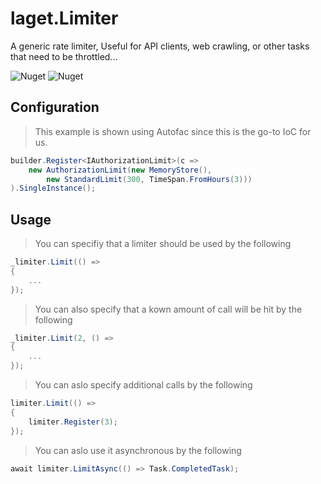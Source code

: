 # laget.Limiter
A generic rate limiter, Useful for API clients, web crawling, or other tasks that need to be throttled...

![Nuget](https://img.shields.io/nuget/v/laget.Limiter)
![Nuget](https://img.shields.io/nuget/dt/laget.Limiter)

## Configuration
> This example is shown using Autofac since this is the go-to IoC for us.
```c#
builder.Register<IAuthorizationLimit>(c =>
    new AuthorizationLimit(new MemoryStore(),
        new StandardLimit(300, TimeSpan.FromHours(3)))
).SingleInstance();
```

## Usage
> You can specifiy that a limiter should be used by the following
```c#
_limiter.Limit(() =>
{
    ...
});
```

> You can also specify that a kown amount of call will be hit by the following
```c#
_limiter.Limit(2, () =>
{
    ...
});
```

> You can aslo specify additional calls by the following
```c#
limiter.Limit(() =>
{
    limiter.Register(3);
});
```

> You can aslo use it asynchronous by the following
```c#
await limiter.LimitAsync(() => Task.CompletedTask);
```

